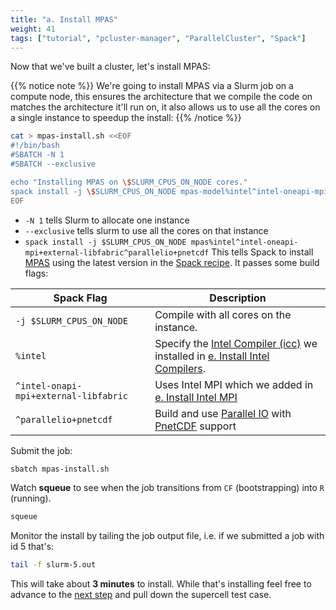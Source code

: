 ```yaml
---
title: "a. Install MPAS"
weight: 41
tags: ["tutorial", "pcluster-manager", "ParallelCluster", "Spack"]
---
```


Now that we've built a cluster, let's install MPAS:

{{% notice note %}}
We're going to install MPAS via a Slurm job on a compute node, this ensures the architecture that we compile the code on matches the architecture it'll run on, it also allows us to use all the cores on a single instance to speedup the install:
{{% /notice %}}

```bash
cat > mpas-install.sh <<EOF
#!/bin/bash
#SBATCH -N 1
#SBATCH --exclusive

echo "Installing MPAS on \$SLURM_CPUS_ON_NODE cores."
spack install -j \$SLURM_CPUS_ON_NODE mpas-model%intel^intel-oneapi-mpi+external-libfabric^parallelio+pnetcdf
EOF
```

* `-N 1` tells Slurm to allocate one instance
* `--exclusive` tells slurm to use all the cores on that instance
* `spack install -j $SLURM_CPUS_ON_NODE mpas%intel^intel-oneapi-mpi+external-libfabric^parallelio+pnetcdf` This tells Spack to install [MPAS](https://spack.readthedocs.io/en/latest/package_list.html#mpas-model) using the latest version in the [Spack recipe](https://github.com/spack/spack/blob/develop/var/spack/repos/builtin/packages/mpas-model/package.py). It passes some build flags:

| **Spack Flag**   | **Description** |
| ----------- | ----------- |
| `-j $SLURM_CPUS_ON_NODE`     | Compile with all cores on the instance.   |
| `%intel`     | Specify the [Intel Compiler (icc)](https://spack.readthedocs.io/en/latest/package_list.html#intel-oneapi-compilers) we installed in [e. Install Intel Compilers](/02-cluster/06-install-intel-compilers.html#intel_compilers). |
| `^intel-onapi-mpi+external-libfabric` | Uses Intel MPI which we added in [e. Install Intel MPI](/02-cluster/06-install-intel-compilers.html#intel_mpi)
| `^parallelio+pnetcdf` | Build and use [Parallel IO](https://ncar.github.io/ParallelIO/) with [PnetCDF](https://parallel-netcdf.github.io/) support |

Submit the job:

```bash
sbatch mpas-install.sh
```

Watch **squeue** to see when the job transitions from `CF` (bootstrapping) into `R` (running).

```bash
squeue
```

Monitor the install by tailing the job output file, i.e. if we submitted a job with id 5 that's:

```bash
tail -f slurm-5.out
```

This will take about **3 minutes** to install. While that's installing feel free to advance to the [next step](/04-mpas/02-supercell.html) and pull down the supercell test case.
